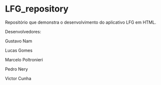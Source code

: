 # LFG_repository
Repositório que demonstra o desenvolvimento do aplicativo LFG em HTML.

Desenvolvedores:

Gustavo Nam

Lucas Gomes

Marcelo Poltronieri

Pedro Nery

Victor Cunha